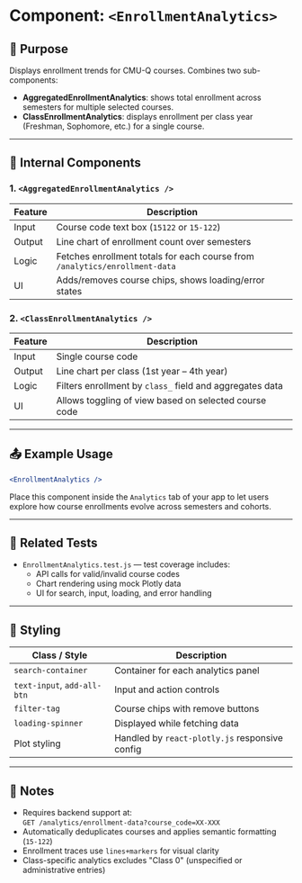 # Component: `<EnrollmentAnalytics>`

## 📌 Purpose

Displays enrollment trends for CMU-Q courses. Combines two sub-components:
- **AggregatedEnrollmentAnalytics**: shows total enrollment across semesters for multiple selected courses.
- **ClassEnrollmentAnalytics**: displays enrollment per class year (Freshman, Sophomore, etc.) for a single course.

---

## 🔧 Internal Components

### 1. `<AggregatedEnrollmentAnalytics />`

| Feature         | Description |
|-----------------|-------------|
| Input           | Course code text box (`15122` or `15-122`) |
| Output          | Line chart of enrollment count over semesters |
| Logic           | Fetches enrollment totals for each course from `/analytics/enrollment-data` |
| UI              | Adds/removes course chips, shows loading/error states |

### 2. `<ClassEnrollmentAnalytics />`

| Feature         | Description |
|-----------------|-------------|
| Input           | Single course code |
| Output          | Line chart per class (1st year – 4th year) |
| Logic           | Filters enrollment by `class_` field and aggregates data |
| UI              | Allows toggling of view based on selected course code |

---

## 📤 Example Usage

```jsx
<EnrollmentAnalytics />
```

Place this component inside the `Analytics` tab of your app to let users explore how course enrollments evolve across semesters and cohorts.

---

## 🧪 Related Tests

- `EnrollmentAnalytics.test.js` — test coverage includes:
  - API calls for valid/invalid course codes
  - Chart rendering using mock Plotly data
  - UI for search, input, loading, and error handling

---

## 🎨 Styling

| Class / Style     | Description |
|-------------------|-------------|
| `search-container` | Container for each analytics panel |
| `text-input`, `add-all-btn` | Input and action controls |
| `filter-tag` | Course chips with remove buttons |
| `loading-spinner` | Displayed while fetching data |
| Plot styling | Handled by `react-plotly.js` responsive config |

---

## 🚨 Notes

- Requires backend support at:  
  `GET /analytics/enrollment-data?course_code=XX-XXX`
- Automatically deduplicates courses and applies semantic formatting (`15-122`)
- Enrollment traces use `lines+markers` for visual clarity
- Class-specific analytics excludes "Class 0" (unspecified or administrative entries)
